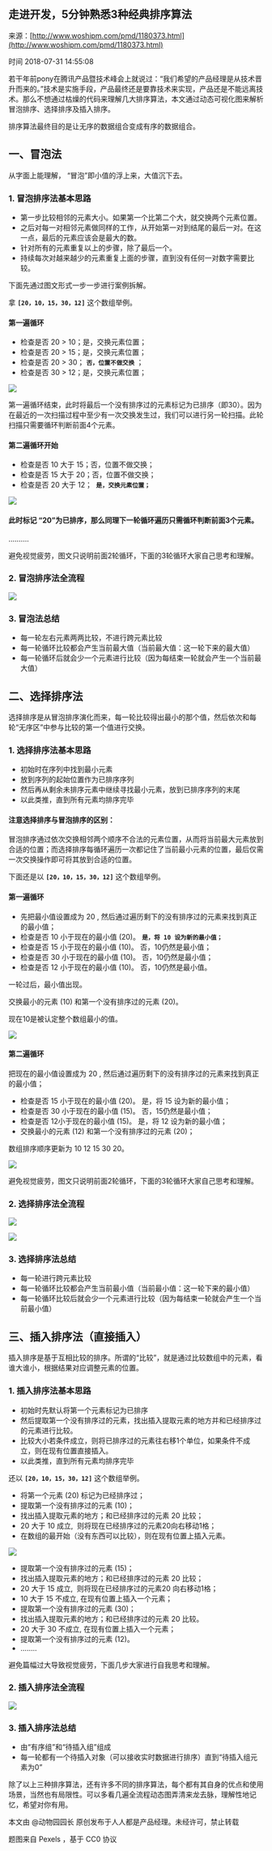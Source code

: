 ## 走进开发，5分钟熟悉3种经典排序算法

来源：[http://www.woshipm.com/pmd/1180373.html](http://www.woshipm.com/pmd/1180373.html)

时间 2018-07-31 14:55:08

 
若干年前pony在腾讯产品暨技术峰会上就说过：“我们希望的产品经理是从技术晋升而来的。”技术是实施手段，产品最终还是要靠技术来实现，产品还是不能远离技术。那么不想通过枯燥的代码来理解几大排序算法，本文通过动态可视化图来解析冒泡排序、选择排序及插入排序。
 
 
排序算法最终目的是让无序的数据组合变成有序的数据组合。
 
## 一、冒泡法  
 
从字面上能理解， “冒泡”即小值的浮上来，大值沉下去。
 
### 1. 冒泡排序法基本思路  
 
 
* 第一步比较相邻的元素大小。如果第一个比第二个大，就交换两个元素位置。   
* 之后对每一对相邻元素做同样的工作，从开始第一对到结尾的最后一对。在这一点，最后的元素应该会是最大的数。   
* 针对所有的元素重复以上的步骤，除了最后一个。   
* 持续每次对越来越少的元素重复上面的步骤，直到没有任何一对数字需要比较。   
 
 
下面先通过图文形式一步一步进行案例拆解。
 
拿 **`[20，10，15，30，12]`**  这个数组举例。
 
#### 第一遍循环
 
 
* 检查是否 20 > 10；是，交换元素位置；   
* 检查是否 20 > 15；是，交换元素位置；   
* 检查是否 20 > 30； **`否，位置不做交换`**  ；    
* 检查是否 30 > 12；是，交换元素位置；   
 
 
![][1]
 
第一遍循环结束，此时将最后一个没有排序过的元素标记为已排序（即30）。因为在最近的一次扫描过程中至少有一次交换发生过，我们可以进行另一轮扫描。此轮扫描只需要循环判断前面4个元素。
 
#### 第二遍循环开始
 
 
* 检查是否 10 大于 15；否，位置不做交换；   
* 检查是否 15 大于 20；否，位置不做交换；   
* 检查是否 20 大于 12；  **`是，交换元素位置；`**     
 
 
![][2]
 
#### 此时标记 “20”为已排序，那么同理下一轮循环遍历只需循环判断前面3个元素。
 
……….
 
避免视觉疲劳，图文只说明前面2轮循环，下面的3轮循环大家自己思考和理解。
 
### 2. 冒泡排序法全流程  
 
![][3]
 
### 3. 冒泡法总结  
 
 
* 每一轮左右元素两两比较，不进行跨元素比较   
* 每一轮循环比较都会产生当前最大值（当前最大值：这一轮下来的最大值）   
* 每一轮循环后就会少一个元素进行比较（因为每结束一轮就会产生一个当前最大值）   
 
 
## 二、选择排序法  
 
选择排序是从冒泡排序演化而来，每一轮比较得出最小的那个值，然后依次和每轮“无序区”中参与比较的第一个值进行交换。
 
### 1. 选择排序法基本思路
 
 
* 初始时在序列中找到最小元素   
* 放到序列的起始位置作为已排序序列   
* 然后再从剩余未排序元素中继续寻找最小元素，放到已排序序列的末尾   
* 以此类推，直到所有元素均排序完毕   
 
 
#### 注意选择排序与冒泡排序的区别：
 
冒泡排序通过依次交换相邻两个顺序不合法的元素位置，从而将当前最大元素放到合适的位置；而选择排序每循环遍历一次都记住了当前最小元素的位置，最后仅需一次交换操作即可将其放到合适的位置。
 
下面还是以 **`[20，10，15，30，12]`**  这个数组举例。
 
#### 第一遍循环
 
 
* 先把最小值设置成为 20 , 然后通过遍历剩下的没有排序过的元素来找到真正的最小值；   
* 检查是否 10 小于现在的最小值 (20)。 **`是，将 10 设为新的最小值；  `**   
* 检查是否 15 小于现在的最小值 (10)。  否，10仍然是最小值；  
* 检查是否 30 小于现在的最小值 (10)。  否，10仍然是最小值；  
* 检查是否 12 小于现在的最小值 (10)。  否，10仍然是最小值。  
 
 
一轮过后，最小值出现。
 
交换最小的元素 (10) 和第一个没有排序过的元素 (20)。
 
现在10是被认定整个数组最小的值。
 
![][4]
 
#### 第二遍循环
 
把现在的最小值设置成为 20 , 然后通过遍历剩下的没有排序过的元素来找到真正的最小值；
 
 
* 检查是否 15 小于现在的最小值 (20)。 是，将 15 设为新的最小值；     
* 检查是否 30 小于现在的最小值 (15)。  否，15仍然是最小值；  
* 检查是否 12小于现在的最小值 (15)。 是，将 12 设为新的最小值；     
* 交换最小的元素 (12) 和第一个没有排序过的元素 (20)；   
 
 
数组排序顺序更新为 10 12 15 30 20。
 
![][5]
 
避免视觉疲劳，图文只说明前面2轮循环，下面的3轮循环大家自己思考和理解。
 
### 2. 选择排序法全流程  
 
![][6]
 
![][7]

 
### 3. 选择排序法总结  
 
 
* 每一轮进行跨元素比较   
* 每一轮循环比较都会产生当前最小值（当前最小值：这一轮下来的最小值）   
* 每一轮循环比较后就会少一个元素进行比较（因为每结束一轮就会产生一个当前最小值）   
 
 
## 三、插入排序法（直接插入）
 
插入排序是基于互相比较的排序。所谓的“比较”，就是通过比较数组中的元素，看谁大谁小，根据结果对应调整元素的位置。
 
### 1. 插入排序法基本思路
 
 
* 初始时先默认将第一个元素标记为已排序 
* 然后提取第一个没有排序过的元素，找出插入提取元素的地方并和已经排序过的元素进行比较。 
* 比较大小若条件成立，则将已排序过的元素往右移1个单位，如果条件不成立，则在现有位置直接插入。 
* 以此类推，直到所有元素均排序完毕   
 
 
还以 **`[20，10，15，30，12]`**  这个数组举例。
 
 
* 将第一个元素 (20) 标记为已经排序过； 
* 提取第一个没有排序过的元素 (10)； 
* 找出插入提取元素的地方；和已经排序过的元素 20 比较； 
* 20 大于 10 成立,  则将现在已经排序过的元素20向右移动1格； 
* 在数组的最开始（没有东西可以比较），则在现有位置上插入元素。 
 
 
![][8]
 
 
* 提取第一个没有排序过的元素 (15)； 
* 找出插入提取元素的地方；和已经排序过的元素 20 比较； 
* 20 大于 15 成立,  则将现在已经排序过的元素20 向右移动1格； 
* 10 大于 15 不成立, 在现有位置上插入一个元素； 
* 提取第一个没有排序过的元素 (30)； 
* 找出插入提取元素的地方；和已经排序过的元素 20 比较。 
* 20 大于 30 不成立, 在现有位置上插入一个元素； 
* 提取第一个没有排序过的元素 (12)。 
* …….. 
 
 
避免篇幅过大导致视觉疲劳，下面几步大家进行自我思考和理解。
 
### 2. 插入排序法全流程  
 
![][9]
 
### 3. 插入排序法总结
 
 
* 由“有序组”和“待插入组”组成 
* 每一轮都有一个待插入对象（可以接收实时数据进行排序）直到“待插入组元素为0” 
 
 
除了以上三种排序算法，还有许多不同的排序算法，每个都有其自身的优点和使用场景，当然也有局限性。可以多看几遍全流程动态图弄清来龙去脉，理解性地记忆，希望对你有用。
 
本文由 @动物园园长 原创发布于人人都是产品经理。未经许可，禁止转载
 
题图来自 Pexels ，基于 CC0 协议
 


[1]: ../img/eeIVNfa.gif
[2]: ../img/Yvu2iar.gif
[3]: ../img/67BNru3.gif
[4]: ../img/qEJvQnF.gif
[5]: ../img/mUzABff.gif
[6]: ../img/ZzQj6vV.gif
[7]: ../img/jQzmI3B.gif
[8]: ../img/MFj6Ffu.gif
[9]: ../img/rErQFn6.gif